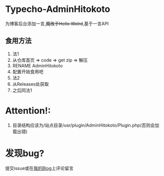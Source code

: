 # Typecho-AdminHitokoto
为博客后台添加一言,~~魔改于Hello Wolrd~~,基于一言API

## 食用方法
1. 法1
  1. 从仓库首页 => code => get zip => 解压
  2. RENAME AdminHitokoto
  3. 配置开始食用吧
2. 法2
  1. 从Releases处获取
  2. 之后同法1

# Attention!:
1. 目录结构应该为/站点目录/usr/plugin/AdminHitokoto/Plugin.php(否则会加载出错)

# 发现bug?
提交issue或在[我的Blog](https://brokenpoems.cf/archives/59/)上评论留言
